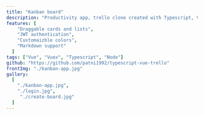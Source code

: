 ```yaml
---
title: "Kanban board"
description: "Productivity app, trello clone created with Typescript, Vue & Vuex on the frontend. The backend is using Typescript, Express and Objection.js. Create cards and lists. Reorder items with drag and drop. Cutomize colors and use markdown to enter decriptions"
features: [
    "Draggable cards and lists",
    "JWT authentication",
    "Customaizble colors",
    "Markdown support"
  ]
tags: ["Vue", "Vuex", "Typescript", "Node"]
github: "https://github.com/patni1992/typescript-vue-trello"
frontImg: "./kanban-app.jpg"
gallery:  
  [
    "./kanban-app.jpg",
    "./login.jpg",
     "./create-board.jpg"
  ]  
---
```

